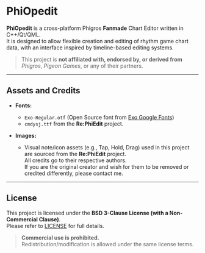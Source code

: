 # PhiOpedit

**PhiOpedit** is a cross-platform Phigros **Fanmade** Chart Editor written in C++/Qt/QML.  
It is designed to allow flexible creation and editing of rhythm game chart data, with an interface inspired by timeline-based editing systems.

> This project is **not affiliated with, endorsed by, or derived from** *Phigros*, *Pigeon Games*, or any of their partners.

---

## Assets and Credits

- **Fonts:**  
  - `Exo-Regular.otf` (Open Source font from [Exo Google Fonts](https://fonts.google.com/specimen/Exo))  
  - `cmdysj.ttf` from the **Re:PhiEdit** project.

- **Images:**  
  - Visual note/icon assets (e.g., Tap, Hold, Drag) used in this project are sourced from the **Re:PhiEdit** project.  
    All credits go to their respective authors.  
    If you are the original creator and wish for them to be removed or credited differently, please contact me.

---

## License

This project is licensed under the **BSD 3-Clause License (with a Non-Commercial Clause)**.  
Please refer to [LICENSE](LICENSE) for full details.

> **Commercial use is prohibited.**  
> Redistribution/modification is allowed under the same license terms.
